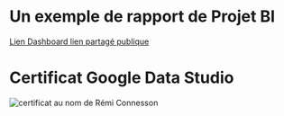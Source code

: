 # Un exemple de rapport de Projet BI

[Lien Dashboard lien partagé publique](https://datastudio.google.com/u/0/reporting/0B_U5RNpwhcE6SF85TENURnc4UjA/page/1M/preview)

#

# Certificat Google Data Studio
![certificat au nom de Rémi Connesson]()




